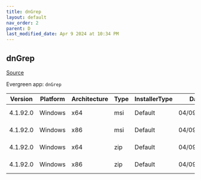 ```yaml
---
title: dnGrep
layout: default
nav_order: 2
parent: D
last_modified_date: Apr 9 2024 at 10:34 PM
---
```


## dnGrep

[Source](https://dngrep.github.io/)

Evergreen app: `dnGrep`

| Version  | Platform | Architecture | Type | InstallerType | Date       | Size     | URI                                                                                                                                                                          |
| -------- | -------- | ------------ | ---- | ------------- | ---------- | -------- | ---------------------------------------------------------------------------------------------------------------------------------------------------------------------------- |
| 4.1.92.0 | Windows  | x64          | msi  | Default       | 04/09/2024 | 73895936 | [https://github.com/dnGrep/dnGrep/releases/download/v4.1.92.0/dnGREP.4.1.92.x64.msi](https://github.com/dnGrep/dnGrep/releases/download/v4.1.92.0/dnGREP.4.1.92.x64.msi)     |
| 4.1.92.0 | Windows  | x86          | msi  | Default       | 04/09/2024 | 68120576 | [https://github.com/dnGrep/dnGrep/releases/download/v4.1.92.0/dnGREP.4.1.92.x86.msi](https://github.com/dnGrep/dnGrep/releases/download/v4.1.92.0/dnGREP.4.1.92.x86.msi)     |
| 4.1.92.0 | Windows  | x64          | zip  | Default       | 04/09/2024 | 72237281 | [https://github.com/dnGrep/dnGrep/releases/download/v4.1.92.0/dnGrep.4.1.92.0.x64.zip](https://github.com/dnGrep/dnGrep/releases/download/v4.1.92.0/dnGrep.4.1.92.0.x64.zip) |
| 4.1.92.0 | Windows  | x86          | zip  | Default       | 04/09/2024 | 66418224 | [https://github.com/dnGrep/dnGrep/releases/download/v4.1.92.0/dnGrep.4.1.92.0.x86.zip](https://github.com/dnGrep/dnGrep/releases/download/v4.1.92.0/dnGrep.4.1.92.0.x86.zip) |
